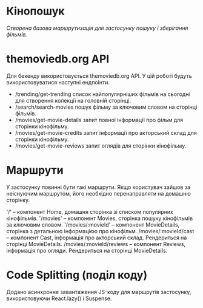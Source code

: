 # Кінопошук

_Створена базова маршрутизація для застосунку пошуку і зберігання фільмів._

# themoviedb.org API

Для бекенду використовується themoviedb.org API. У цій роботі будуть
використовуватися наступні ендпоінти.

- /trending/get-trending список найпопулярніших фільмів на сьогодні для
  створення колекції на головній сторінці.
- /search/search-movies пошук фільму за ключовим словом на сторінці фільмів.
- /movies/get-movie-details запит повної інформації про фільм для сторінки
  кінофільму.
- /movies/get-movie-credits запит інформації про акторський склад для сторінки
  кінофільму.
- /movies/get-movie-reviews запит оглядів для сторінки кінофільму.

# Маршрути

У застосунку повинні бути такі маршрути. Якщо користувач зайшов за неіснуючим
маршрутом, його необхідно перенаправляти на домашню сторінку.

'/' – компонент Home, домашня сторінка зі списком популярних кінофільмів.
'/movies' – компонент Movies, сторінка пошуку кінофільмів за ключовим словом.
'/movies/:movieId' – компонент MovieDetails, сторінка з детальною інформацією
про кінофільм. /movies/:movieId/cast – компонент Cast, інформація про акторський
склад. Рендериться на сторінці MovieDetails. /movies/:movieId/reviews –
компонент Reviews, інформація про огляди. Рендериться на сторінці MovieDetails.

# Code Splitting (поділ коду)

Додано асинхронне завантаження JS-коду для маршрутів застосунку, використовуючи
React.lazy() і Suspense.
